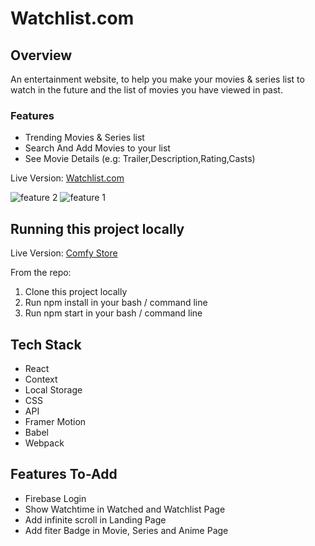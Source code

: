 # Watchlist.com

## Overview

An entertainment website, to help you make your movies & series list to watch in the future and the list of movies you have viewed in past.

### Features
* Trending Movies & Series list
* Search And Add Movies to your list
*  See Movie Details (e.g: Trailer,Description,Rating,Casts)

Live Version: [Watchlist.com](https://watchlist-v2.netlify.app/)

![feature 2](./src/assets/watchlist-2.gif)
![feature 1](./src/assets/watchlist-1.gif)

## Running this project locally

Live Version: [Comfy Store](https://comfy-store-v1.netlify.app/)

From the repo:

1. Clone this project locally
2. Run npm install in your bash / command line
3. Run npm start in your bash / command line

## Tech Stack

- React
- Context
- Local Storage
- CSS
- API
- Framer Motion
- Babel
- Webpack


## Features To-Add
* Firebase Login
* Show Watchtime in Watched and Watchlist Page
* Add infinite scroll in Landing Page
* Add fiter Badge in Movie, Series and Anime Page
